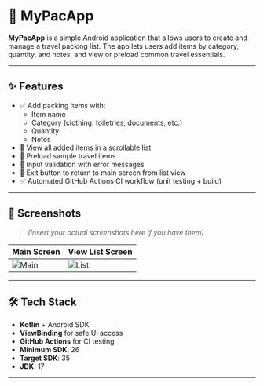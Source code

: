 # 🧳 MyPacApp

**MyPacApp** is a simple Android application that allows users to create and manage a travel packing list. The app lets users add items by category, quantity, and notes, and view or preload common travel essentials.

---

## ✨ Features

- ✅ Add packing items with:
  - Item name
  - Category (clothing, toiletries, documents, etc.)
  - Quantity
  - Notes
- 📄 View all added items in a scrollable list
- 🧠 Preload sample travel items
- 🚫 Input validation with error messages
- 🔁 Exit button to return to main screen from list view
- ✅ Automated GitHub Actions CI workflow (unit testing + build)

---

## 📱 Screenshots

> *(Insert your actual screenshots here if you have them)*

| Main Screen | View List Screen |
|-------------|------------------|
| ![Main](screenshots/main.png) | ![List](screenshots/list.png) |

---

## 🛠️ Tech Stack

- **Kotlin** + Android SDK
- **ViewBinding** for safe UI access
- **GitHub Actions** for CI testing
- **Minimum SDK**: 26  
- **Target SDK**: 35  
- **JDK**: 17

---

